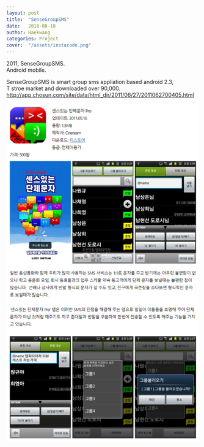 ```yaml
---
layout: post
title:  "SenseGroupSMS"
date:   2018-08-18
author: Haekwang
categories: Project
cover:  "/assets/instacode.png"
---
```

  
2011, SenseGroupSMS.    
Android mobile.  
     
SenseGroupSMS is smart group sms appliation based android 2.3,      
T stroe market and downloaded over 90,000.    
http://app.chosun.com/site/data/html_dir/2011/06/27/2011062700405.html  
  
  
<img src="/assets/res/20180818/20180818_2_1.PNG" alt="image1" width="600px"/>  
    

